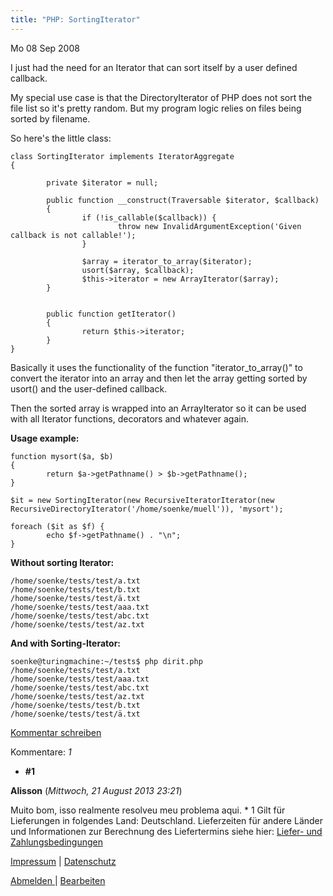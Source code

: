```yaml
---
title: "PHP: SortingIterator"
---
```

Mo
08
Sep
2008

I just had the need for an Iterator that can sort itself by a user defined callback.

My special use case is that the DirectoryIterator of PHP does not sort the file list so it's pretty random. But my program logic relies on files being sorted by filename.

So here's the little class:

    
    class SortingIterator implements IteratorAggregate
    {
    
            private $iterator = null;
    
            public function __construct(Traversable $iterator, $callback)
            {
                    if (!is_callable($callback)) {
                            throw new InvalidArgumentException('Given callback is not callable!');
                    }
    
                    $array = iterator_to_array($iterator);
                    usort($array, $callback);
                    $this->iterator = new ArrayIterator($array);
            }
    
    
            public function getIterator()
            {
                    return $this->iterator;
            }
    }
    

Basically it uses the functionality of the function "iterator\_to\_array()" to convert the iterator into an array and then let the array getting sorted by usort() and the user-defined callback.

Then the sorted array is wrapped into an ArrayIterator so it can be used with all Iterator functions, decorators and whatever again.

**Usage example:**

    
    function mysort($a, $b)
    {
            return $a->getPathname() > $b->getPathname();
    }
    
    $it = new SortingIterator(new RecursiveIteratorIterator(new RecursiveDirectoryIterator('/home/soenke/muell')), 'mysort');
    
    foreach ($it as $f) {
            echo $f->getPathname() . "\n";
    }
    

**Without sorting Iterator:**

    
    /home/soenke/tests/test/a.txt
    /home/soenke/tests/test/b.txt
    /home/soenke/tests/test/ä.txt
    /home/soenke/tests/test/aaa.txt
    /home/soenke/tests/test/abc.txt
    /home/soenke/tests/test/az.txt
    

**And with Sorting-Iterator:**

    
    soenke@turingmachine:~/tests$ php dirit.php
    /home/soenke/tests/test/a.txt
    /home/soenke/tests/test/aaa.txt
    /home/soenke/tests/test/abc.txt
    /home/soenke/tests/test/az.txt
    /home/soenke/tests/test/b.txt
    /home/soenke/tests/test/ä.txt
    
    

[Kommentar schreiben][4]

Kommentare: _1_ 

* **\#1**

**Alisson** (_Mittwoch, 21 August 2013 23:21_)

Muito bom, isso realmente resolveu meu problema aqui.
* 
1 Gilt für Lieferungen in folgendes Land: Deutschland. Lieferzeiten für andere Länder und Informationen zur Berechnung des Liefertermins siehe hier: [Liefer- und Zahlungsbedingungen][5]  

[Impressum][6] | [Datenschutz][7] 

[Abmelden ][8]
|
[Bearbeiten][9]


[0]: /
[1]: /blog/
[2]: /open-source/
[3]: /contact/
[4]: #
[5]: http://www.ruempler.eu/j/shop/deliveryinfo
[6]: /about/
[7]: /j/privacy
[8]: https://e.jimdo.com/app/cms/logout.php
[9]: https://a.jimdo.com/app/auth/signin/jumpcms/?page=27218802
